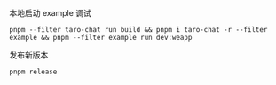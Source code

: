 本地启动 example 调试

```shell
pnpm --filter taro-chat run build && pnpm i taro-chat -r --filter example && pnpm --filter example run dev:weapp
```

发布新版本

```shell
pnpm release
```

